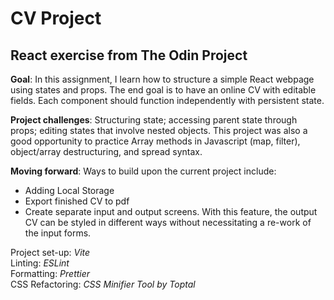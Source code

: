 # CV Project

## React exercise from The Odin Project

**Goal**: In this assignment, I learn how to structure a simple React webpage using states and props.
The end goal is to have an online CV with editable fields.
Each component should function independently with persistent state.

**Project challenges**: Structuring state; accessing parent state through props; editing states that involve nested objects. This project was also a good opportunity to practice Array methods in Javascript (map, filter), object/array destructuring, and spread syntax.

**Moving forward**: Ways to build upon the current project include:

- Adding Local Storage
- Export finished CV to pdf
- Create separate input and output screens. With this feature, the output CV can be styled in different ways without necessitating a re-work of the input forms.

Project set-up: _Vite_  
Linting: _ESLint_  
Formatting: _Prettier_  
CSS Refactoring: _CSS Minifier Tool by Toptal_
